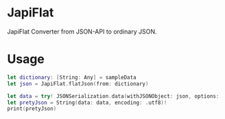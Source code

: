# JapiFlat
JapiFlat Converter from JSON-API to ordinary JSON.

# Usage

```swift
let dictionary: [String: Any] = sampleData
let json = JapiFlat.flatJson(from: dictionary)

let data = try! JSONSerialization.data(withJSONObject: json, options: .prettyPrinted)
let pretyJson = String(data: data, encoding: .utf8)!
print(pretyJson)
```
